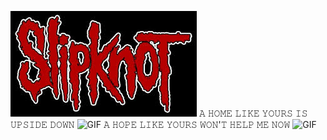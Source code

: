 ![Images](images(1).jpg)
𝙰 𝙷𝙾𝙼𝙴 𝙻𝙸𝙺𝙴 𝚈𝙾𝚄𝚁𝚂 𝙸𝚂 𝚄𝙿𝚂𝙸𝙳𝙴 𝙳𝙾𝚆𝙽
![GIF](tumblr_95546a947db08d7133fffce3edcea1c4_0bee3196_1280.gif)
𝙰 𝙷𝙾𝙿𝙴 𝙻𝙸𝙺𝙴 𝚈𝙾𝚄𝚁𝚂 𝚆𝙾𝙽'𝚃 𝙷𝙴𝙻𝙿 𝙼𝙴 𝙽𝙾𝚆
![GIF](7dcaeb4bb2fdbda3f16f00f24e0a09ca.gif)
